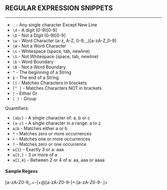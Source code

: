 ## REGULAR EXPRESSION SNIPPETS
---

- `.`       - Any single character Except New Line
- `\d`      - A digit (0-9)[0-9]
- `\D`      - Not a Digit (0-9)[0-9]
- `\w`      - Word Character (a-z, A-Z, 0-9, _)[a-zA-Z_0-9]
- `\W`      - Not a Word Character
- `\s`      - Whitespace (space, tab, newline)
- `\S`      - Not Whitespace (space, tab, newline)
- `\b`      - Word Boundary
- `\B`      - Not a Word Boundary
- `^`       - The beginning of a String
- `$`       - The end of a String
- `[]`      - Matches Characters in brackets
- `[^ ]`    - Matches Characters NOT in brackets
- `|`       - Either Or
- `( )`     - Group

Quantifiers:
- `[abc]`		- A single character of: a, b or c
- `[a-z]`		- A single character in a range: a to z
- `a|b`		- Matches either a or b
- `*`       	- Matches zero or more occurrences
- `+`       	- Matches one or more occurrences
- `?`       	- Matches zero or one occurrence
- `a{3}`    	- Exactly 3 or a: aaa
- `a{3,}`	  	- 3 or more of a
- `a{2,4}`  	- Between 2 or 4 of a: aa, aaa or aaaa

#### Sample Regexs ####
[a-zA-Z0-9_.+-]+@[a-zA-Z0-9-]+\.[a-zA-Z0-9-.]+
